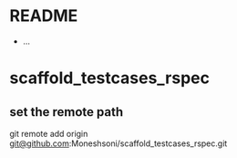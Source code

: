 # README
* ...
# scaffold_testcases_rspec
## set the remote path 

git remote add origin git@github.com:Moneshsoni/scaffold_testcases_rspec.git